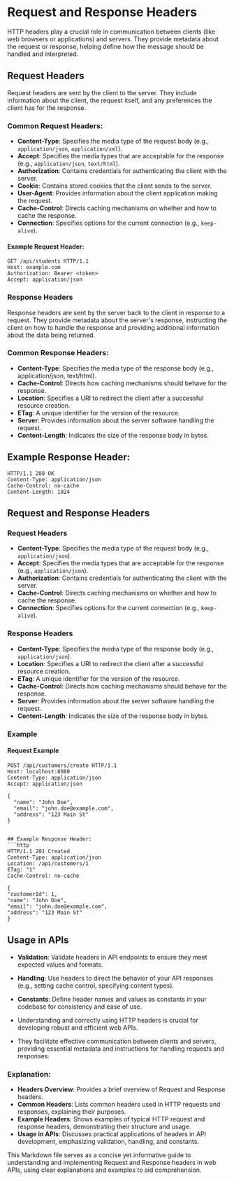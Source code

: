 # Request and Response Headers

HTTP headers play a crucial role in communication between clients (like web browsers or applications) and servers. They provide metadata about the request or response, helping define how the message should be handled and interpreted.

## Request Headers

Request headers are sent by the client to the server. They include information about the client, the request itself, and any preferences the client has for the response.

### Common Request Headers:

- **Content-Type**: Specifies the media type of the request body (e.g., `application/json`, `application/xml`).
- **Accept**: Specifies the media types that are acceptable for the response (e.g., `application/json`, `text/html`).
- **Authorization**: Contains credentials for authenticating the client with the server.
- **Cookie**: Contains stored cookies that the client sends to the server.
- **User-Agent**: Provides information about the client application making the request.
- **Cache-Control**: Directs caching mechanisms on whether and how to cache the response.
- **Connection**: Specifies options for the current connection (e.g., `keep-alive`).

#### Example Request Header:

```http
GET /api/students HTTP/1.1
Host: example.com
Authorization: Bearer <token>
Accept: application/json
```

### Response Headers
Response headers are sent by the server back to the client in response to a request. They provide metadata about the server's response, instructing the client on how to handle the response and providing additional information about the data being returned.

### Common Response Headers:
- **Content-Type**: Specifies the media type of the response body (e.g., application/json, text/html).
- **Cache-Control**: Directs how caching mechanisms should behave for the response.
- **Location**: Specifies a URI to redirect the client after a successful resource creation.
- **ETag**: A unique identifier for the version of the resource.
- **Server**: Provides information about the server software handling the request.
- **Content-Length**: Indicates the size of the response body in bytes.

## Example Response Header:
```http
HTTP/1.1 200 OK
Content-Type: application/json
Cache-Control: no-cache
Content-Length: 1024
```

## Request and Response Headers

### Request Headers
- **Content-Type**: Specifies the media type of the request body (e.g., `application/json`).
- **Accept**: Specifies the media types that are acceptable for the response (e.g., `application/json`).
- **Authorization**: Contains credentials for authenticating the client with the server.
- **Cache-Control**: Directs caching mechanisms on whether and how to cache the response.
- **Connection**: Specifies options for the current connection (e.g., `keep-alive`).

### Response Headers
- **Content-Type**: Specifies the media type of the response body (e.g., `application/json`).
- **Location**: Specifies a URI to redirect the client after a successful resource creation.
- **ETag**: A unique identifier for the version of the resource.
- **Cache-Control**: Directs how caching mechanisms should behave for the response.
- **Server**: Provides information about the server software handling the request.
- **Content-Length**: Indicates the size of the response body in bytes.

### Example

#### Request Example
```http
POST /api/customers/create HTTP/1.1
Host: localhost:8080
Content-Type: application/json
Accept: application/json

{
  "name": "John Doe",
  "email": "john.doe@example.com",
  "address": "123 Main St"
}


## Example Response Header:
```http
HTTP/1.1 201 Created
Content-Type: application/json
Location: /api/customers/1
ETag: "1"
Cache-Control: no-cache

{
"customerId": 1,
"name": "John Doe",
"email": "john.doe@example.com",
"address": "123 Main St"
}
```
## Usage in APIs

- **Validation**: Validate headers in API endpoints to ensure they meet expected values and formats.
- **Handling**: Use headers to direct the behavior of your API responses (e.g., setting cache control, specifying content types).
- **Constants**: Define header names and values as constants in your codebase for consistency and ease of use.

- Understanding and correctly using HTTP headers is crucial for developing robust and efficient web APIs.
- They facilitate effective communication between clients and servers, providing essential metadata and instructions for handling requests and responses.


### Explanation:
- **Headers Overview**: Provides a brief overview of Request and Response headers.
- **Common Headers**: Lists common headers used in HTTP requests and responses, explaining their purposes.
- **Example Headers**: Shows examples of typical HTTP request and response headers, demonstrating their structure and usage.
- **Usage in APIs**: Discusses practical applications of headers in API development, emphasizing validation, handling, and constants.

This Markdown file serves as a concise yet informative guide to understanding and implementing Request and Response headers in web APIs, using clear explanations and examples to aid comprehension.
